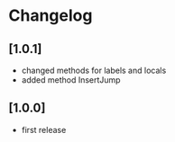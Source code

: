 # Changelog

## [1.0.1]
- changed methods for labels and locals
- added method InsertJump

## [1.0.0]
- first release